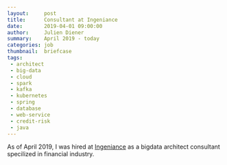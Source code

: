 ```yaml
---
layout:     post
title:      Consultant at Ingeniance
date:       2019-04-01 09:00:00
author:     Julien Diener
summary:    April 2019 - today   
categories: job
thumbnail:  briefcase 
tags:
 - architect
 - big-data
 - cloud
 - spark
 - kafka
 - kubernetes
 - spring
 - database
 - web-service
 - credit-risk
 - java
---
```


As of April 2019, I was hired at [Ingeniance](https://www.ingeniance.fr/) as a bigdata architect consultant specilized in financial industry.